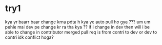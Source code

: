 # try1
kya yr baarr baar change krna pdta h
kya ye auto pull ho gya ???
um um pehle mai dev pe change kr ra tha kya ??
if i change in dev then will i be able to change in contributor
merged pull req is from contri to dev or dev to contri
idk conflict hoga?
